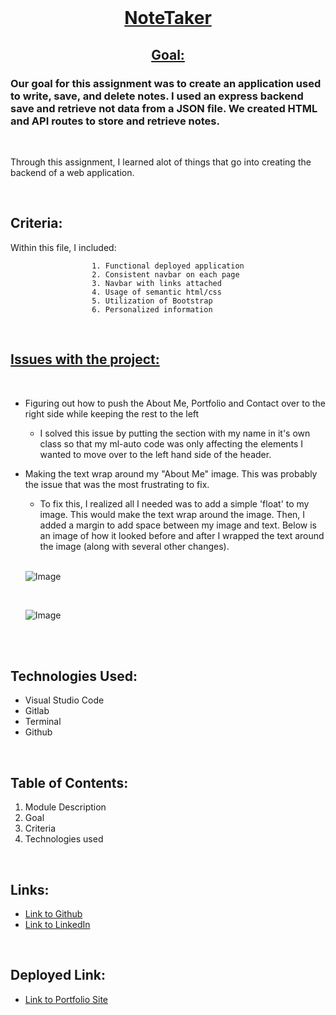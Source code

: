 <br>
<u>

<center>

# NoteTaker

</u>

<u>

## Goal: 

</u>
</center>

### Our goal for this assignment was to create an application used to write, save, and delete notes. I used an express backend save and retrieve not data from a JSON file. We created HTML and API routes to store and retrieve notes.

<br>


Through this assignment, I learned alot of things that go into creating the backend of a web application. 

<br>



## Criteria:

Within this file, I included:

<center>

```
1. Functional deployed application
2. Consistent navbar on each page 
3. Navbar with links attached     
4. Usage of semantic html/css     
5. Utilization of Bootstrap       
6. Personalized information       
 ```

</center>


<br>

<u>

## Issues with the project:

</u>

<br>

- Figuring out how to push the About Me, Portfolio and Contact over to the right side while keeping the rest to the left

    -  I solved this issue by putting the section with my name in it's own class so that my ml-auto code was only affecting the elements I wanted to move over to the left hand side of the header.

- Making the text wrap around my "About Me" image. This was probably the issue that was the most frustrating to fix. 

    - To fix this, I realized all I needed was to add a simple 'float' to my image. This would make the text wrap around the image. Then, I added a margin to add space between my image and text. Below is an image of how it looked before and after I wrapped the text around the image (along with several other changes).
    
    <br>

    ![Image](https://i.ibb.co/89Vc0xQ/screen-shot-2020-09-15-at-9-38-32-pm.png)

    <br>

    ![Image](https://i.ibb.co/KNKzsdV/Screen-Shot-2020-09-16-at-9-31-16-PM.png)
<br>

<br>

## Technologies Used:

- Visual Studio Code
- Gitlab
- Terminal
- Github

<br>

## Table of Contents:
1. Module Description
2. Goal
3. Criteria
4. Technologies used

<br>

## Links:

- [Link to Github](https://github.com/kellystone4)
- [Link to LinkedIn](https://www.linkedin.com/in/kelly-a-stone/)

<br>

## Deployed Link:
- [Link to Portfolio Site](https://kellystone4.github.io/portfolioproject/)